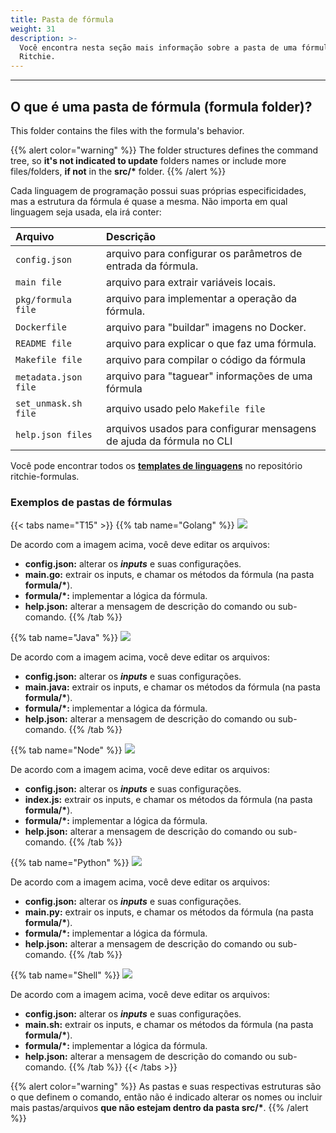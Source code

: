 ```yaml
---
title: Pasta de fórmula
weight: 31
description: >-
  Você encontra nesta seção mais informação sobre a pasta de uma fórmula no
  Ritchie.
---
```


---

## O que é uma pasta de fórmula \(formula folder\)?

This folder contains the files with the formula's behavior.

{{% alert color="warning" %}}
The folder structures defines the command tree, so **it's not indicated to update** folders names or include more files/folders, **if not** in the **src/\*** folder.
{{% /alert %}}

Cada linguagem de programação possui suas próprias especificidades, mas a estrutura da fórmula é quase a mesma. Não importa em qual linguagem seja usada, ela irá conter:

| Arquivo              | Descrição                                                            |
| :------------------- | :------------------------------------------------------------------- |
| `config.json`        | arquivo para configurar os parâmetros de entrada da fórmula.         |
| `main file`          | arquivo para extrair variáveis locais.                               |
| `pkg/formula file`   | arquivo para implementar a operação da fórmula.                      |
| `Dockerfile`         | arquivo para "buildar" imagens no Docker.                            |
| `README file`        | arquivo para explicar o que faz uma fórmula.                         |
| `Makefile file`      | arquivo para compilar o código da fórmula                            |
| `metadata.json file` | arquivo para "taguear" informações de uma fórmula                    |
| `set_unmask.sh file` | arquivo usado pelo `Makefile file`                                   |
| `help.json files`    | arquivos usados para configurar mensagens de ajuda da fórmula no CLI |

Você pode encontrar todos os [**templates de linguagens**](https://github.com/ZupIT/ritchie-formulas/tree/master/templates/create_formula/languages) no repositório ritchie-formulas.

### Exemplos de pastas de fórmulas

{{< tabs name="T15" >}}
{{% tab name="Golang" %}}
![](/docs-ritchie/go%20%281%29.png)

De acordo com a imagem acima, você deve editar os arquivos:

- **config.json:** alterar os _**inputs**_ e suas configurações.
- **main.go:** extrair os inputs, e chamar os métodos da fórmula \(na pasta **formula/\***\).
- **formula/\*:** implementar a lógica da fórmula.
- **help.json:** alterar a mensagem de descrição do comando ou sub-comando.
  {{% /tab %}}

{{% tab name="Java" %}}
![](/docs-ritchie/java%20%282%29.png)

De acordo com a imagem acima, você deve editar os arquivos:

- **config.json:** alterar os _**inputs**_ e suas configurações.
- **main.java:** extrair os inputs, e chamar os métodos da fórmula \(na pasta **formula/\***\).
- **formula/\*:** implementar a lógica da fórmula.
- **help.json:** alterar a mensagem de descrição do comando ou sub-comando.
  {{% /tab %}}

{{% tab name="Node" %}}
![](/docs-ritchie/node%20%283%29.png)

De acordo com a imagem acima, você deve editar os arquivos:

- **config.json:** alterar os _**inputs**_ e suas configurações.
- **index.js:** extrair os inputs, e chamar os métodos da fórmula \(na pasta **formula/\***\).
- **formula/\*:** implementar a lógica da fórmula.
- **help.json:** alterar a mensagem de descrição do comando ou sub-comando.
  {{% /tab %}}

{{% tab name="Python" %}}
![](/docs-ritchie/python%20%282%29.png)

De acordo com a imagem acima, você deve editar os arquivos:

- **config.json:** alterar os _**inputs**_ e suas configurações.
- **main.py:** extrair os inputs, e chamar os métodos da fórmula \(na pasta **formula/\***\).
- **formula/\*:** implementar a lógica da fórmula.
- **help.json:** alterar a mensagem de descrição do comando ou sub-comando.
  {{% /tab %}}

{{% tab name="Shell" %}}
![](/docs-ritchie/shell%20%282%29.png)

De acordo com a imagem acima, você deve editar os arquivos:

- **config.json:** alterar os _**inputs**_ e suas configurações.
- **main.sh:** extrair os inputs, e chamar os métodos da fórmula \(na pasta **formula/\***\).
- **formula/\*:** implementar a lógica da fórmula.
- **help.json:** alterar a mensagem de descrição do comando ou sub-comando.
  {{% /tab %}}
  {{< /tabs >}}

{{% alert color="warning" %}}
As pastas e suas respectivas estruturas são o que definem o comando, então não é indicado alterar os nomes ou incluir mais pastas/arquivos **que não estejam dentro da pasta src/\***.
{{% /alert %}}
